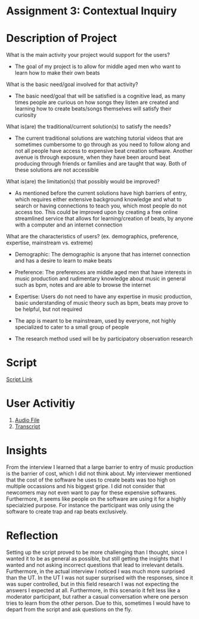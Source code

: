 # Assignment 3: Contextual Inquiry

# Description of Project

What is the main activity your project would support for the users?

- The goal of my project is to allow for middle aged men who want to learn how to make their own beats

What is the basic need/goal involved for that activity?

- The basic need/goal that will be satisfied is a cognitive lead, as many times people are curious on how songs they listen are created and learning how to create beats/songs themselves will satisfy their curiosity

What is(are) the traditional/current solution(s) to satisfy the needs?

- The current traditional solutions are watching tutorial videos that are sometimes cumbersome to go through as you need to follow along and not all people have access to expensive beat creation software. Another avenue is through exposure, when they have been around beat producing through friends or families and are taught that way. Both of these solutions are not accessible

What is(are) the limitation(s) that possibly would be improved?

- As mentioned before the current solutions have high barriers of entry, which requires either extensive background knowledge and what to search or having connections to teach you, which most people do not access too. This could be improved upon by creating a free online streamlined service that allows for learning/creation of beats, by anyone with a computer and an internet connection


What are the characteristics of users? (ex. demographics, preference, expertise, mainstream vs. extreme)

- Demographic: The demographic is anyone that has internet connection and has a desire to learn to make beats
- Preference: The preferences are middle aged men that have interests in music production and rudimentary knowledge about music in general such as bpm, notes and are able to browse the internet
- Expertise: Users do not need to have any expertise in music production, basic understanding of music theory such as bpm, beats may prove to be helpful, but not required
- The app is meant to be mainstream, used by everyone, not highly specialized to cater to a small group of people


- The research method used will be by participatory observation research


# Script

[Script Link](https://docs.google.com/document/d/1aTFO1jhFQW6pi_Jgvxdr91aaDeGCwzJ0n3-H13Sl13Y/edit?usp=sharing)

# User Activitiy

1. [Audio File](https://drive.google.com/file/d/1lDx3thkd9RHAGsa-XClEtn7N_sI95r_g/view?usp=sharing)
2. [Transcript](https://drive.google.com/file/d/1XTO71PqznZL8RvjcV4EOxGGOuyxjTB-w/view?usp=sharing)

# Insights

From the interview I learned that a large barrier to entry of music production is the barrier of cost, which I did not think about. My interviewer mentioned that the cost of the software he uses to create beats was too high on multiple occassions and his biggest gripe. I did not consider that newcomers may not even want to pay for these expensive softwares. Furthermore, it seems like people on the software are using it for a highly specialzied purpose. For instance the participant was only using the software to create trap and rap beats exclusively.
# Reflection

Setting up the script proved to be more challenging than I thought, since I wanted it to be as general as possible, but still getting the insights that I wanted and not asking incorrect questions that lead to irrelevant details. Furthermore, in the actual interview I noticed I was much more surprised than the UT. In the UT I was not super surprised with the responses, since it was super controlled, but in this field research I was not expecting the answers I expected at all. Furthermore, in this scenario it felt less like a moderator participant, but rather a casual conversation where one person tries to learn from the other person. Due to this, sometimes I would have to depart from the script and ask questions on the fly.

